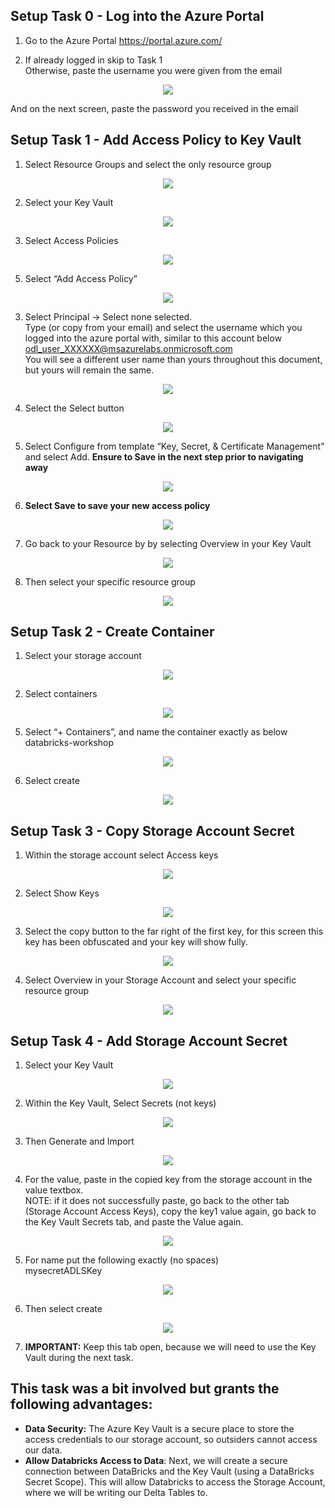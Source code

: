 ## Setup Task 0 - Log into the Azure Portal

 1. Go to the Azure Portal https://portal.azure.com/ 

 2. If already logged in skip to Task 1 </br>
    Otherwise, paste the username you were given from the email

 <p align="center"> <img src="images/setup-signin.png"/> </p>

 And on the next screen, paste the password you received in the email

## Setup Task 1 - Add Access Policy to Key Vault

 1. Select Resource Groups and select the only resource group

 <p align="center"> <img src="images/setup02-resource-groups.png"/> </p>

 2. Select your Key Vault 
  <p align="center"> <img src="images/setup02-select-key-vault.png"/> </p>

 3. Select Access Policies

 <p align="center"> <img src="images/setup02-access-policy.png"/> </p>

 5. Select “Add Access Policy”
 <p align="center"> <img src="images/setup02-add-access-policy.png"/> </p>

 3. Select Principal → Select none selected. <br>
 Type (or copy from your email) and select the username which you logged into the azure portal with, similar to this account below <br>
odl_user_XXXXXX@msazurelabs.onmicrosoft.com <br>
You will see a different user name than yours throughout this document, but yours will remain the same.

 <p align="center"> <img src="images/setup02-principal-access-policy.png"/> </p>

 4. Select the Select button
 <p align="center"> <img src="images/setup02-select.png"/> </p>


 5. Select Configure from template “Key, Secret, & Certificate Management” and select Add. <b>Ensure to Save in the next step prior to navigating away</b>

 <p align="center"> <img src="images/setup02-configure_from_template.png"/> </p>

 6. <b>Select Save to save your new access policy</b>
 <p align="center"> <img src="images/setup02-save-access-policy.png"/> </p>

 7. Go back to your Resource by by selecting Overview in your Key Vault
 <p align="center"> <img src="images/setup02-overview-key-vault.png"/> </p>

 8. Then select your specific resource group
 <p align="center"> <img src="images/setup02-resource-group-key-vault.png"/> </p>

## Setup Task 2 - Create Container

 1. Select your storage account
 <p align="center"> <img src="images/setup02-select-storage-acc.png"/> </p>

 2. Select containers
 <p align="center"> <img src="images/setup02-select-storage-container.png"/> </p>

 5. Select “+ Containers”, and name the container exactly as below</br>
databricks-workshop
 <p align="center"> <img src="images/setup02-add_container.png"/> </p>

 6. Select create
 <p align="center"> <img src="images/setup02-add_container_name.png"/> </p>

## Setup Task 3 - Copy Storage Account Secret
 1. Within the storage account select Access keys
 <p align="center"> <img src="images/setup02-access-keys.png"/> </p>

 2. Select Show Keys
 <p align="center"> <img src="images/setup02-show-keys.png"/> </p>

 3. Select the copy button to the far right of the first key, for this screen this key has been obfuscated and your key will show fully. 
 <p align="center"> <img src="images/setup02-copy-key.png"/> </p>

 4. Select Overview in your Storage Account and select your specific resource group
 <p align="center"> <img src="images/setup02-resource-group-storage-acc.png"/> </p>

## Setup Task 4 - Add Storage Account Secret
 1. Select your Key Vault 
  <p align="center"> <img src="images/setup02-select-key-vault.png"/> </p>

 2. Within the Key Vault, Select Secrets (not keys)
 <p align="center"> <img src="images/setup02-key-vault-secrets.png"/> </p>

 3. Then Generate and Import
 <p align="center"> <img src="images/setup02-key-vault-generate.png"/> </p>

 4. For the value, paste in the copied key from the storage account in the value textbox. <br>
 NOTE: if it does not successfully paste, go back to the other tab (Storage Account Access Keys), copy the key1 value again, go back to the Key Vault Secrets tab, and paste the Value again.
 <p align="center"> <img src="images/setup02-mysecretADLSKey.png"/> </p>

 5. For name put the following exactly (no spaces) <br>
 mysecretADLSKey
 <p align="center"> <img src="images/setup02-mysecretADLSKey.png"/> </p>

 6. Then select create
  <p align="center"> <img src="images/setup02-add_container_name.png"/> </p>

 7. **IMPORTANT:** Keep this tab open, because we will need to use the Key Vault during the next task.


## This task was a bit involved but grants the following advantages:
- **Data Security:** The Azure Key Vault is a secure place to store the access credentials to our storage account, so outsiders cannot access our data.
- **Allow Databricks Access to Data**: Next, we will create a secure connection between DataBricks and the Key Vault (using a DataBricks Secret Scope). This will allow Databricks to access the Storage Account, where we will be writing our Delta Tables to.
